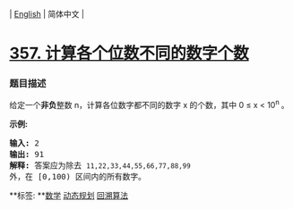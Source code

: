 | [English](README_EN.md) | 简体中文 |

# [357. 计算各个位数不同的数字个数](https://leetcode-cn.com/problems/count-numbers-with-unique-digits)
 ### 题目描述
<p>给定一个<strong>非负</strong>整数 n，计算各位数字都不同的数字 x 的个数，其中 0 &le; x &lt; 10<sup>n&nbsp;</sup>。</p>

<p><strong>示例:</strong></p>

<pre><strong>输入: </strong>2
<strong>输出: </strong>91 
<strong>解释: </strong>答案应为除去 <code>11,22,33,44,55,66,77,88,99 </code>外，在 [0,100) 区间内的所有数字。
</pre>

**标签:	**[数学](https://leetcode-cn.com/tag/math) [动态规划](https://leetcode-cn.com/tag/dynamic-programming) [回溯算法](https://leetcode-cn.com/tag/backtracking) 